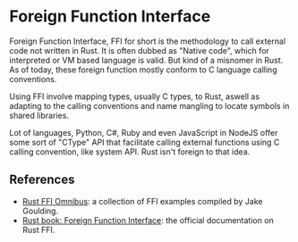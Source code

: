 Foreign Function Interface
==========================

Foreign Function Interface, FFI for short is the methodology to call
external code not written in Rust. It is often dubbed as "Native
code", which for interpreted or VM based language is valid. But kind
of a misnomer in Rust. As of today, these foreign function mostly
conform to C language calling conventions.

Using FFI involve mapping types, usually C types, to Rust, aswell as
adapting to the calling conventions and name mangling to locate
symbols in shared libraries.

Lot of languages, Python, C#, Ruby and even JavaScript in NodeJS offer
some sort of "CType" API that facilitate calling external functions
using C calling convention, like system API. Rust isn't foreign to
that idea.



References
----------

* [Rust FFI Omnibus](http://jakegoulding.com/rust-ffi-omnibus/): a
  collection of FFI examples compiled by Jake Goulding.
* [Rust book: Foreign Function Interface](https://doc.rust-lang.org/book/ffi.html):
  the official documentation on Rust FFI.

